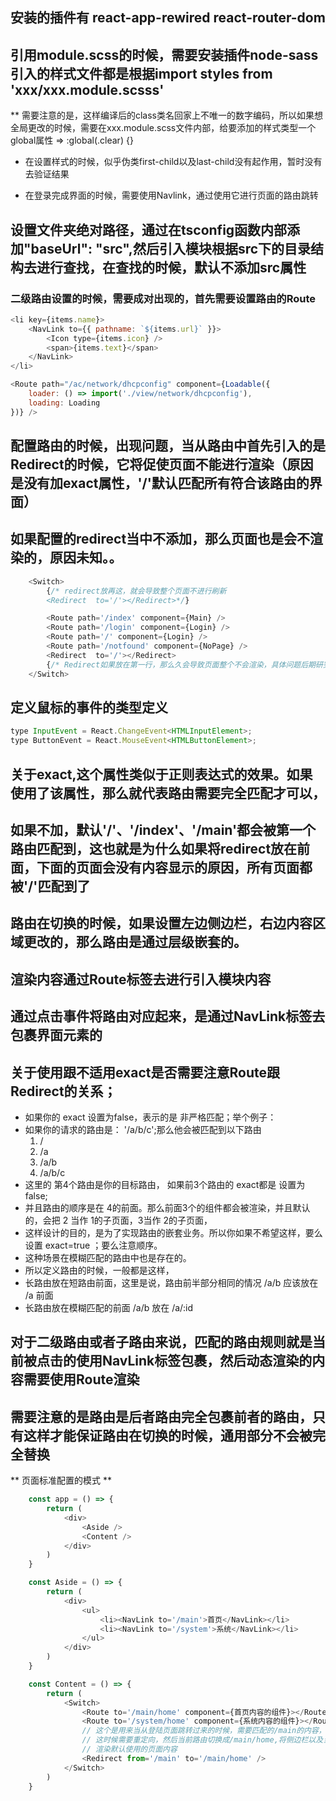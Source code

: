 ## 安装的插件有  react-app-rewired react-router-dom
## 引用module.scss的时候，需要安装插件node-sass 引入的样式文件都是根据import styles from  'xxx/xxx.module.scsss'
** 需要注意的是，这样编译后的class类名回家上不唯一的数字编码，所以如果想全局更改的时候，需要在xxx.module.scss文件内部，给要添加的样式类型一个global属性
=> :global(.clear) {}

+ 在设置样式的时候，似乎伪类first-child以及last-child没有起作用，暂时没有去验证结果

- 在登录完成界面的时候，需要使用Navlink，通过使用它进行页面的路由跳转


## 设置文件夹绝对路径，通过在tsconfig函数内部添加"baseUrl": "src",然后引入模块根据src下的目录结构去进行查找，在查找的时候，默认不添加src属性

### 二级路由设置的时候，需要成对出现的，首先需要设置路由的Route

```js
<li key={items.name}>
    <NavLink to={{ pathname: `${items.url}` }}>
        <Icon type={items.icon} />
        <span>{items.text}</span>
    </NavLink>
</li> 

<Route path="/ac/network/dhcpconfig" component={Loadable({
    loader: () => import('./view/network/dhcpconfig'),
    loading: Loading
})} /> 

```

## 配置路由的时候，出现问题，当从路由中首先引入的是Redirect的时候，它将促使页面不能进行渲染（原因是没有加exact属性，'/'默认匹配所有符合该路由的界面）
## 如果配置的redirect当中不添加<Route path='/' component={Login} />，那么页面也是会不渲染的，原因未知。。
```js
    <Switch>
        {/* redirect放再这，就会导致整个页面不进行刷新
        <Redirect  to='/'></Redirect>*/}

        <Route path='/index' component={Main} />
        <Route path='/login' component={Login} />
        <Route path='/' component={Login} />
        <Route path='/notfound' component={NoPage} />
        <Redirect  to='/'></Redirect>
        {/* Redirect如果放在第一行，那么久会导致页面整个不会渲染，具体问题后期研究哈 */}
    </Switch>  
```

## 定义鼠标的事件的类型定义
```js
type InputEvent = React.ChangeEvent<HTMLInputElement>;
type ButtonEvent = React.MouseEvent<HTMLButtonElement>;
```

## 关于exact,这个属性类似于正则表达式的效果。如果使用了该属性，那么就代表路由需要完全匹配才可以，
## 如果不加，默认'/'、'/index'、'/main'都会被第一个路由匹配到，这也就是为什么如果将redirect放在前面，下面的页面会没有内容显示的原因，所有页面都被'/'匹配到了


## 路由在切换的时候，如果设置左边侧边栏，右边内容区域更改的，那么路由是通过层级嵌套的。
## 渲染内容通过Route标签去进行引入模块内容
## 通过点击事件将路由对应起来，是通过NavLink标签去包裹界面元素的

## 关于使用跟不适用exact是否需要注意Route跟Redirect的关系；
+ 如果你的 exact 设置为false，表示的是 非严格匹配；举个例子：
+ 如果你的请求的路由是： '/a/b/c';那么他会被匹配到以下路由
    1. /
    2. /a
    3. /a/b
    4. /a/b/c
+ 这里的 第4个路由是你的目标路由， 如果前3个路由的 exact都是 设置为 false; 
+ 并且路由的顺序是在 4的前面。那么前面3个的组件都会被渲染，并且默认的，会把 2 当作 1的子页面，3当作 2的子页面，
+ 这样设计的目的，是为了实现路由的嵌套业务。所以你如果不希望这样，要么设置 exact=true ；要么注意顺序。
+ 这种场景在模糊匹配的路由中也是存在的。
+ 所以定义路由的时候，一般都是这样，
+ 长路由放在短路由前面，这里是说，路由前半部分相同的情况 /a/b 应该放在 /a 前面
+ 长路由放在模糊匹配的前面 /a/b 放在 /a/:id

## 对于二级路由或者子路由来说，匹配的路由规则就是当前被点击的使用NavLink标签包裹，然后动态渲染的内容需要使用Route渲染
## 需要注意的是路由是后者路由完全包裹前者的路由，只有这样才能保证路由在切换的时候，通用部分不会被完全替换
**  页面标准配置的模式 **
```js
    const app = () => {
        return (
            <div>
                <Aside />
                <Content />
            </div>
        )
    }

    const Aside = () => {
        return (
            <div>
                <ul>
                    <li><NavLink to='/main'>首页</NavLink></li>
                    <li><NavLink to='/system'>系统</NavLink></li>
                </ul>
            </div>
        )
    }

    const Content = () => {
        return (
            <Switch>
                <Route to='/main/home' component={首页内容的组件}></Route>
                <Route to='/system/home' component={系统内容的组件}></Route>
                // 这个是用来当从登陆页面跳转过来的时候，需要匹配的/main的内容，但是该路由下的内容只有侧边栏
                // 这时候需要重定向，然后当前路由切换成/main/home,将侧边栏以及当前路由下的内容都匹配到了
                // 渲染默认使用的页面内容
                <Redirect from='/main' to='/main/home' />
            </Switch>
        )
    }

```
